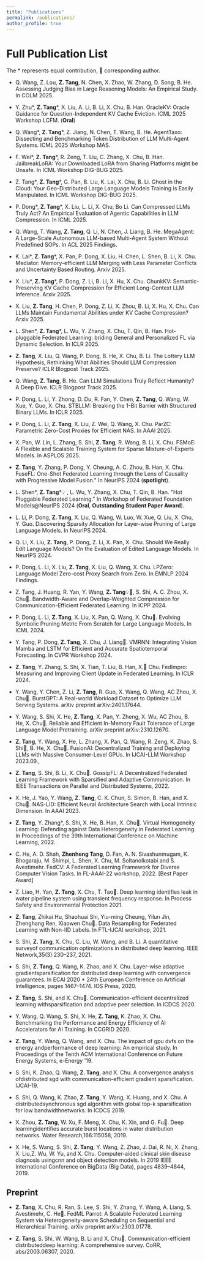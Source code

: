 ```yaml
---
title: "Publications"
permalink: /publications/
author_profile: true
---
```


<span class='anchor' id='publications'></span>

# Full Publication List

The \* represents equal contribution, 📧 corresponding author.

* Q. Wang, Z. Lou, **Z. Tang**, N. Chen, X. Zhao, W. Zhang, D. Song, B. He. Assessing Judging Bias in Large Reasoning Models: An Empirical Study. In COLM 2025.

* Y. Zhu\*, **Z. Tang**\*, X. Liu, A. Li, B. Li, X. Chu, B. Han. OracleKV: Oracle Guidance for Question-Independent KV Cache Eviction. ICML 2025 Workshop LCFM. (<strong>Oral</strong>)

* Q. Wang\*, **Z. Tang**\*, Z. Jiang, N. Chen, T. Wang, B. He. AgentTaxo: Dissecting and Benchmarking Token Distribution of LLM Multi-Agent Systems. ICML 2025 Workshop MAS.

* F. Wei\*, **Z. Tang**\*, R. Zeng, T. Liu, C. Zhang, X. Chu, B. Han. JailbreakLoRA: Your Downloaded LoRA from Sharing Platforms might be Unsafe. In ICML Workshop DIG-BUG 2025.

* Z. Tang\*, **Z. Tang**\*, G. Pan, B. Liu, K. Lai, X. Chu, B. Li. Ghost in the Cloud: Your Geo-Distributed Large Language Models Training is Easily Manipulated. In ICML Workshop DIG-BUG 2025.

* P. Dong\*, **Z. Tang**\*, X. Liu, L. Li, X. Chu, Bo Li. Can Compressed LLMs Truly Act? An Empirical Evaluation of Agentic Capabilities in LLM Compression. In ICML 2025.

* Q. Wang, T. Wang, **Z. Tang**, Q. Li, N. Chen, J. Liang, B. He. MegaAgent: A Large-Scale Autonomous LLM-based Multi-Agent System Without Predefined SOPs. In ACL 2025 Findings.


* K. Lai\*, **Z. Tang**\*, X. Pan, P. Dong, X. Liu, H. Chen, L. Shen, B. Li, X. Chu. Mediator: Memory-efficient LLM Merging with Less Parameter Conflicts and Uncertainty Based Routing. Arxiv 2025.

* X. Liu\*, **Z. Tang**\*, P. Dong, Z. Li, B. Li, X. Hu, X. Chu. ChunkKV: Semantic-Preserving KV Cache Compression for Efficient Long-Context LLM Inference. Arxiv 2025.

* X. Liu, **Z. Tang**, H. Chen, P. Dong, Z. Li, X. Zhou, B. Li, X. Hu, X. Chu. Can LLMs Maintain Fundamental Abilities under KV Cache Compression? Arxiv 2025.

* L. Shen\*, **Z. Tang**\*, L. Wu, Y. Zhang, X. Chu, T. Qin, B. Han. Hot-pluggable Federated Learning: briding General and Personalized FL via Dynamic Selection. In ICLR 2025.

* **Z. Tang**, X. Liu, Q. Wang, P. Dong, B. He, X. Chu, B. Li. The Lottery LLM Hypothesis, Rethinking What Abilities Should LLM Compression Preserve? ICLR Blogpost Track 2025.

* Q. Wang, **Z. Tang**, B. He. Can LLM Simulations Truly Reflect Humanity? A Deep Dive. ICLR Blogpost Track 2025.

* P. Dong, L. Li, Y. Zhong, D. Du, R. Fan, Y. Chen, **Z. Tang**, Q. Wang, W. Xue, Y. Guo, X. Chu. STBLLM: Breaking the 1-Bit Barrier with Structured Binary LLMs. In ICLR 2025.


* P. Dong, L. Li, **Z. Tang**, X. Liu, Z. Wei, Q. Wang, X. Chu. ParZC: Parametric Zero-Cost Proxies for Efficient NAS. In AAAI 2025.

* X. Pan, W. Lin, L. Zhang, S. Shi, **Z. Tang**, R. Wang, B. Li, X. Chu. FSMoE: A Flexible and Scalable Training System for Sparse Mixture-of-Experts Models. In ASPLOS 2025.

* **Z. Tang**, Y. Zhang, P. Dong, Y. Cheung, A. C. Zhou, B. Han, X. Chu. FuseFL: One-Shot Federated Learning through the Lens of Causality with Progressive Model Fusion." In NeurIPS 2024 (<strong>spotlight</strong>).

* L. Shen\*, **Z. Tang**\*💡 , L. Wu, Y. Zhang, X. Chu, T. Qin, B. Han. "Hot Pluggable Federated Learning." In Workshop of Federated Foundation Models@NeurIPS 2024 (<strong>Oral</strong>, <strong>Outstanding Student Paper Award</strong>).

* L. Li, P. Dong, **Z. Tang**, X. Liu, Q. Wang, W. Luo, W. Xue, Q. Liu, X. Chu, Y. Guo. Discovering Sparsity Allocation for Layer-wise Pruning of Large Language Models. In NeurIPS 2024.

* Q. Li, X. Liu, **Z. Tang**, P. Dong, Z. Li, X. Pan, X. Chu. Should We Really Edit Language Models? On the Evaluation of Edited Language Models. In NeurIPS 2024.

* P. Dong, L. Li, X. Liu, **Z. Tang**, X. Liu, Q. Wang, X. Chu. LPZero: Language Model Zero-cost Proxy Search from Zero. In EMNLP 2024 Findings.

* Z. Tang, J. Huang, R. Yan, Y. Wang, **Z. Tang**💡📧, S. Shi, A. C. Zhou, X. Chu📧. Bandwidth-Aware and Overlap-Weighted Compression for Communication-Efficient Federated Learning. In ICPP 2024.

* P. Dong, L. Li, **Z. Tang**, X. Liu, X. Pan, Q. Wang, X. Chu📧. Evolving Symbolic Pruning Metric From Scratch for Large Language Models. In ICML 2024.

* Y. Tang, P. Dong, **Z. Tang**, X. Chu, J. Liang📧. VMRNN: Integrating Vision Mamba and LSTM for Efficient and Accurate Spatiotemporal Forecasting. In CVPR Workshop 2024.

* **Z. Tang**, Y. Zhang, S. Shi, X. Tian, T. Liu, B. Han, X.📧 Chu. FedImpro: Measuring and Improving Client Update in Federated Learning. In ICLR 2024.


* Y. Wang, Y. Chen, Z. Li, **Z. Tang**, R. Guo, X. Wang, Q. Wang, AC Zhou, X. Chu📧. BurstGPT: A Real-world Workload Dataset to Optimize LLM Serving Systems. arXiv preprint arXiv:2401.17644.


* Y. Wang, S. Shi, X. He, **Z. Tang**, X. Pan, Y. Zheng, X. Wu, AC Zhou, B. He, X. Chu📧. Reliable and Efficient In-Memory Fault Tolerance of Large Language Model Pretraining. arXiv preprint arXiv:2310.12670.


* **Z. Tang**, Y. Wang, X. He, L. Zhang, X. Pan, Q. Wang, R. Zeng, K. Zhao, S. Shi📧, B. He, X. Chu📧. FusionAI: Decentralized Training and Deploying LLMs with Massive Consumer-Level GPUs. In IJCAI-LLM Workshop 2023.09., 

* **Z. Tang**, S. Shi, B. Li, X. Chu📧. GossipFL: A Decentralized Federated Learning Framework with Sparsified and Adaptive Communication. In IEEE Transactions on Parallel and Distributed Systems, 2022.


* X. He, J. Yao, Y. Wang, **Z. Tang**, C. K. Chun, S. Simon, B. Han, and X. Chu📧. NAS-LID: Efficient Neural Architecture Search with Local Intrinsic Dimension. In AAAI 2023.

* **Z. Tang**, Y. Zhang\*, S. Shi, X. He, B. Han, X. Chu📧. Virtual Homogeneity Learning: Defending against Data Heterogeneity in Federated Learning. In Proceedings of the 39th International Conference on Machine Learning, 2022.

* C. He, A. D. Shah, **Zhenheng Tang**, D. Fan, A. N. Sivashunmugam, K. Bhogaraju, M. Shimpi, L. Shen, X. Chu, M. Soltanolkotabi and S. Avestimehr. FedCV: A Federated Learning Framework for Diverse Computer Vision Tasks. In FL-AAAI-22 workshop, 2022. [Best Paper Award]
* Z. Liao, H. Yan, **Z. Tang**, X. Chu, T. Tao📧. Deep learning identifies leak in water pipeline system using transient frequency response. In Process Safety and Environmental Protection 2021.


* **Z. Tang**, Zhikai Hu, Shaohuai Shi, Yiu-ming Cheung, Yilun Jin, Zhenghang Ren, Xiaowen Chu📧. Data Resampling for Federated Learning with Non-IID Labels. In FTL-IJCAI workshop, 2021.

* S. Shi, **Z. Tang**, X. Chu, C. Liu, W. Wang, and B. Li. A quantitative surveyof communication optimizations in distributed deep learning. IEEE Network,35(3):230–237, 2021.

* S. Shi, **Z. Tang**, Q. Wang, K. Zhao, and X. Chu. Layer-wise adaptive gradientsparsification for distributed deep learning with convergence guarantees. In ECAI 2020 * 24th European Conference on Artificial Intelligence, pages 1467–1474. IOS Press, 2020.

* **Z. Tang**, S. Shi, and X. Chu📧. Communication-efficient decentralized learning withsparsification and adaptive peer selection. In ICDCS 2020.

* Y. Wang, Q. Wang, S. Shi, X. He, **Z. Tang**, K. Zhao, X. Chu. Benchmarking the Performance and Energy Efficiency of AI Accelerators for AI Training. In CCGRID 2020.

* **Z. Tang**, Y. Wang, Q. Wang, and X. Chu. The impact of gpu dvfs on the energy andperformance of deep learning: An empirical study. In Proceedings of the Tenth ACM International Conference on Future Energy Systems, e-Energy '19.

* S. Shi, K. Zhao, Q. Wang, **Z. Tang**, and X. Chu.  A convergence analysis ofdistributed sgd with communication-efficient gradient sparsification. IJCAI-19.

* S. Shi, Q. Wang, K. Zhao, **Z. Tang**, Y. Wang, X. Huang, and X. Chu. A distributedsynchronous sgd algorithm with global top-k sparsification for low bandwidthnetworks. In ICDCS 2019.


* X. Zhou, **Z. Tang**, W. Xu, F. Meng, X. Chu, K. Xin, and G. Fu📧. Deep learningidentifies accurate burst locations in water distribution networks. Water Research,166:115058, 2019.

* X. He, S. Wang, S. Shi, **Z. Tang**, Y. Wang, Z. Zhao, J. Dai, R. Ni, X. Zhang, X. Liu,Z. Wu, W. Yu, and X. Chu. Computer-aided clinical skin disease diagnosis usingcnn and object detection models. In 2019 IEEE International Conference on BigData (Big Data), pages 4839–4844, 2019.


## Preprint

* **Z. Tang**, X. Chu, R. Ran, S. Lee, S. Shi, Y. Zhang, Y. Wang, A. Liang, S. Avestimehr, C. He📧. FedML Parrot: A Scalable Federated Learning System via Heterogeneity-aware Scheduling on Sequential and Hierarchical Training. arXiv preprint arXiv:2303.01778.

* **Z. Tang**, S. Shi, W. Wang, B. Li and X. Chu📧. Communication-efficient distributeddeep learning: A comprehensive survey. CoRR, abs/2003.06307, 2020.



